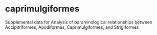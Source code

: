 # caprimulgiformes
Supplemental data for Analysis of baraminological relationships between Accipitriformes, Apodiformes, Caprimulgiformes, and Strigiformes
